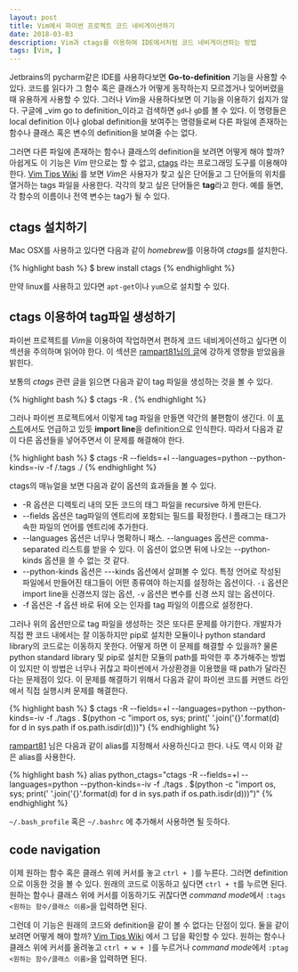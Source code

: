 ```yaml
---
layout: post
title: Vim에서 파이썬 프로젝트 코드 네비게이션하기
date: 2018-03-03
description: Vim과 ctags를 이용하여 IDE에서처럼 코드 네비게이션하는 방법
tags: [Vim, ]
---
```


Jetbrains의 pycharm같은 IDE를 사용하다보면 **Go-to-definition** 기능을 사용할 수 있다. 코드를 읽다가 그 함수 혹은 클래스가 어떻게 동작하는지 모르겠거나 잊어버렸을 때 유용하게 사용할 수 있다. 그러나 *Vim*을 사용하다보면 이 기능을 이용하기 쉽지가 않다. 구글에 _vim go to definition_이라고 검색하면 `gd`나 `gD`를 볼 수 있다. 이 명령들은 local definition 이나 global definition을 보여주는 명령들로써 다른 파일에 존재하는 함수나 클래스 혹은 변수의 definition을 보여줄 수는 없다.

그러면 다른 파일에 존재하는 함수나 클래스의 definition을 보려면 어떻게 해야 할까? 아쉽게도 이 기능은 *Vim* 만으로는 할 수 없고, [ctags](https://ko.wikipedia.org/wiki/Ctags) 라는 프로그래밍 도구를 이용해야 한다. [Vim Tips Wiki](http://vim.wikia.com/wiki/Browsing_programs_with_tags) 를 보면 *Vim*은 사용자가 찾고 싶은 단어들고 그 단어들의 위치를 열거하는 tags 파일을 사용한다. 각각의 찾고 싶은 단어들은 **tag**라고 한다. 예를 들면, 각 함수의 이름이나 전역 변수는 tag가 될 수 있다.

## ctags 설치하기

Mac OSX를 사용하고 있다면 다음과 같이 *homebrew*를 이용하여 *ctags*를 설치한다.

{% highlight bash %}
$ brew install ctags
{% endhighlight %}

만약 linux를 사용하고 있다면 ```apt-get```이나 ```yum```으로 설치할 수 있다.

## ctags 이용하여 tag파일 생성하기

파이썬 프로젝트를 *Vim*을 이용하여 작업하면서 편하게 코드 네비게이션하고 싶다면 이 섹션을 주의하며 읽어야 한다. 이 섹션은 [rampart81님의 글](https://rampart81.github.io/post/python-ctags/)에 강하게 영향을 받았음을 밝힌다. 

보통의 *ctags* 관련 글을 읽으면 다음과 같이 tag 파일을 생성하는 것을 볼 수 있다.

{% highlight bash %}
$ ctags -R .
{% endhighlight %}

그러나 파이썬 프로젝트에서 이렇게 tag 파일을 만들면 약간의 불편함이 생긴다. 이 [포스트](http://www.held.org.il/blog/2011/02/configuring-ctags-for-python-and-vim/)에서도 언급하고 있듯 **import line**을 definition으로 인식한다. 따라서 다음과 같이 다른 옵션들을 넣어주면서 이 문제를 해결해야 한다.

{% highlight bash %}
$ ctags -R --fields=+l --languages=python --python-kinds=-iv -f /.tags ./
{% endhighlight %}

ctags의 매뉴얼을 보면 다음과 같이 옵션의 효과들을 볼 수 있다.

* -R 옵션은 디렉토리 내의 모든 코드의 태그 파일을 recursive 하게 만든다.
* --fields 옵션은 tag파일의 엔트리에 포함되는 필드를 확정한다. l 플래그는 태그가 속한 파일의 언어를 엔트리에 추가한다.
* --languages 옵션은 너무나 명확하니 패스. --languages 옵션은 comma-separated 리스트를 받을 수 있다. 이 옵션이 없으면 뒤에 나오는 --python-kinds 옵션을 쓸 수 없는 것 같다.
* --python-kinds 옵션은 --<LANG>-kinds 옵션에서 살펴볼 수 있다. 특정 언어로 작성된 파일에서 만들어진 태그들이 어떤 종류여야 하는지를 설정하는 옵션이다. ```-i``` 옵션은 import line을 신경쓰지 않는 옵션, ```-v``` 옵션은 변수를 신경 쓰지 않는 옵션이다.
* -f 옵션은 -f 옵션 바로 뒤에 오는 인자를 tag 파일의 이름으로 설정한다.

그러나 위의 옵션만으로 tag 파일을 생성하는 것은 또다른 문제를 야기한다. 개발자가 직접 짠 코드 내에서는 잘 이동하지만 pip로 설치한 모듈이나 python standard library의 코드로는 이동하지 못한다. 어떻게 하면 이 문제를 해결할 수 있을까? 물론 python standard library 및 pip로 설치한 모듈의 path를 파악한 후 추가해주는 방법이 있지만 이 방법은 너무나 귀찮고 파이썬에서 가상환경을 이용했을 때 path가 달라진다는 문제점이 있다. 이 문제를 해결하기 위해서 다음과 같이 파이썬 코드를 커맨드 라인에서 직접 실행시켜 문제를 해결한다.

{% highlight bash %}
$ ctags -R --fields=+l --languages=python --python-kinds=-iv -f ./tags . $(python -c "import os, sys; print(' '.join('{}'.format(d) for d in sys.path if os.path.isdir(d)))")
{% endhighlight %}

[rampart81](https://rampart81.github.io/post/python-ctags/) 님은 다음과 같이 alias를 지정해서 사용하신다고 한다. 나도 역시 이와 같은 alias를 사용한다.

{% highlight bash %}
alias python_ctags="ctags -R --fields=+l --languages=python --python-kinds=-iv -f ./tags . $(python -c "import os, sys; print(' '.join('{}'.format(d) for d in sys.path if os.path.isdir(d)))")"
{% endhighlight %}

```~/.bash_profile``` 혹은 ```~/.bashrc``` 에 추가해서 사용하면 될 듯하다.

## code navigation

이제 원하는 함수 혹은 클래스 위에 커서를 놓고 ```ctrl + ]```를 누른다. 그러면 definition으로 이동한 것을 볼 수 있다. 원래의 코드로 이동하고 싶다면 ```ctrl + t```를 누르면 된다. 원하는 함수나 클래스 위에 커서를 이동하기도 귀찮다면 *command mode*에서 ```:tags <원하는 함수/클래스 이름>```을 입력하면 된다.

그런데 이 기능은 원래의 코드와 definition을 같이 볼 수 없다는 단점이 있다. 둘을 같이 보려면 어떻게 해야 할까? [Vim Tips Wiki](http://vim.wikia.com/wiki/Browsing_programs_with_tags) 에서 그 답을 확인할 수 있다. 원하는 함수나 클래스 위에 커서를 올려놓고 ```ctrl + w + ]```를 누르거나 *command mode*에서 ```:ptag <원하는 함수/클래스 이름>```을 입력하면 된다.
